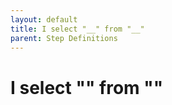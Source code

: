 ```yaml
---
layout: default
title: I select "__" from "__"
parent: Step Definitions
---
```


# I select "__" from "__"
